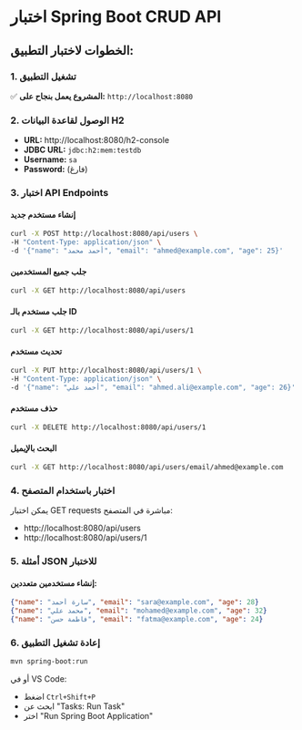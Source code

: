 # اختبار Spring Boot CRUD API

## الخطوات لاختبار التطبيق:

### 1. تشغيل التطبيق

✅ **المشروع يعمل بنجاح على:** `http://localhost:8080`

### 2. الوصول لقاعدة البيانات H2

- **URL:** http://localhost:8080/h2-console
- **JDBC URL:** `jdbc:h2:mem:testdb`
- **Username:** `sa`
- **Password:** (فارغ)

### 3. اختبار API Endpoints

#### إنشاء مستخدم جديد

```bash
curl -X POST http://localhost:8080/api/users \
-H "Content-Type: application/json" \
-d '{"name": "أحمد محمد", "email": "ahmed@example.com", "age": 25}'
```

#### جلب جميع المستخدمين

```bash
curl -X GET http://localhost:8080/api/users
```

#### جلب مستخدم بالـ ID

```bash
curl -X GET http://localhost:8080/api/users/1
```

#### تحديث مستخدم

```bash
curl -X PUT http://localhost:8080/api/users/1 \
-H "Content-Type: application/json" \
-d '{"name": "أحمد علي", "email": "ahmed.ali@example.com", "age": 26}'
```

#### حذف مستخدم

```bash
curl -X DELETE http://localhost:8080/api/users/1
```

#### البحث بالإيميل

```bash
curl -X GET http://localhost:8080/api/users/email/ahmed@example.com
```

### 4. اختبار باستخدام المتصفح

يمكن اختبار GET requests مباشرة في المتصفح:

- http://localhost:8080/api/users
- http://localhost:8080/api/users/1

### 5. أمثلة JSON للاختبار

#### إنشاء مستخدمين متعددين:

```json
{"name": "سارة أحمد", "email": "sara@example.com", "age": 28}
{"name": "محمد علي", "email": "mohamed@example.com", "age": 32}
{"name": "فاطمة حسن", "email": "fatma@example.com", "age": 24}
```

### 6. إعادة تشغيل التطبيق

```bash
mvn spring-boot:run
```

أو في VS Code:

- اضغط `Ctrl+Shift+P`
- ابحث عن "Tasks: Run Task"
- اختر "Run Spring Boot Application"
